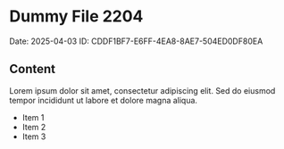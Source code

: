# Dummy File 2204

Date: 2025-04-03
ID: CDDF1BF7-E6FF-4EA8-8AE7-504ED0DF80EA

## Content

Lorem ipsum dolor sit amet, consectetur adipiscing elit.
Sed do eiusmod tempor incididunt ut labore et dolore magna aliqua.

* Item 1
* Item 2
* Item 3
